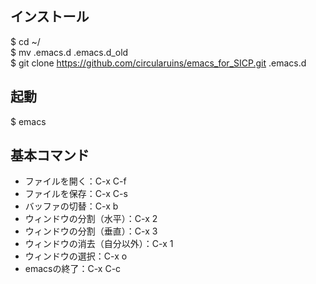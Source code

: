 ## インストール
$ cd ~/  
$ mv .emacs.d .emacs.d_old  
$ git clone https://github.com/circularuins/emacs_for_SICP.git .emacs.d  

## 起動
$ emacs

## 基本コマンド
* ファイルを開く：C-x C-f
* ファイルを保存：C-x C-s
* バッファの切替：C-x b
* ウィンドウの分割（水平）：C-x 2
* ウィンドウの分割（垂直）：C-x 3
* ウィンドウの消去（自分以外）：C-x 1
* ウィンドウの選択：C-x o
* emacsの終了：C-x C-c